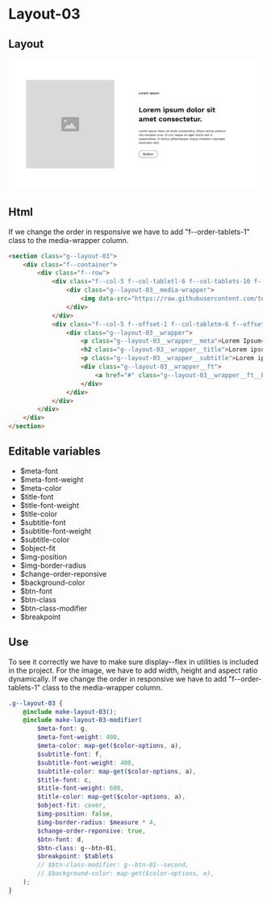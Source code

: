 # Layout-03

## Layout

![alt text][layout-03]

[layout-03]: /src/img/global-components/layout/layout-03.png

## Html
If we change the order in responsive we have to add "f--order-tablets-1" class to the media-wrapper column.

```html
<section class="g--layout-03">
    <div class="f--container">
        <div class="f--row">
            <div class="f--col-5 f--col-tabletl-6 f--col-tablets-10 f--offset-tablets-1 f--col-mobile-12 f--offset-mobile-0 display--flex">
                <div class="g--layout-03__media-wrapper">
                    <img data-src="https://raw.githubusercontent.com/team-thunderfoot/ui/main/src/img/global-components/img-placeholder.jpg" src="/src/img/global-components/placeholder.jpg" alt="alt text" class="g--layout-03__media-wrapper__media g--lazy-01 f--ar" width="1000" height="1000" style="aspect-ratio: 1000 / 1000">
                </div>
            </div>
            <div class="f--col-5 f--offset-1 f--col-tabletm-6 f--offset-tabletm-0 f--col-tablets-10 f--offset-tablets-1 f--col-mobile-12 f--offset-mobile-0 display--flex">
                <div class="g--layout-03__wrapper">
                    <p class="g--layout-03__wrapper__meta">Lorem Ipsum</p>
                    <h2 class="g--layout-03__wrapper__title">Lorem ipsum dolor sit amet consectetur.</h2>
                    <p class="g--layout-03__wrapper__subtitle">Lorem ipsum dolor sit amet consectetur. Etiam lectus pretium nisl volutpat urna. Id orci neque sit eget morbi sed in suspendisse. In lectus pellentesque neque molestie vulputate venenatis velit.</p>
                    <div class="g--layout-03__wrapper__ft">
                        <a href="#" class="g--layout-03__wrapper__ft__btn" target="_blank" rel="noopener noreferrer">Button</a>
                    </div>
                </div>
            </div>
        </div>
    </div>
</section>
```

## Editable variables

- $meta-font
- $meta-font-weight
- $meta-color
- $title-font
- $title-font-weight
- $title-color
- $subtitle-font
- $subtitle-font-weight
- $subtitle-color
- $object-fit
- $img-position
- $img-border-radius
- $change-order-reponsive
- $background-color
- $btn-font
- $btn-class
- $btn-class-modifier
- $breakpoint

## Use

To see it correctly we have to make sure display--flex in utilities is included in the project.
For the image, we have to add width, height and aspect ratio dynamically.
If we change the order in responsive we have to add "f--order-tablets-1" class to the media-wrapper column.

```scss
.g--layout-03 {
    @include make-layout-03();
    @include make-layout-03-modifier(
        $meta-font: g,
        $meta-font-weight: 400,
        $meta-color: map-get($color-options, a),
        $subtitle-font: f,
        $subtitle-font-weight: 400,
        $subtitle-color: map-get($color-options, a),
        $title-font: c,
        $title-font-weight: 600,
        $title-color: map-get($color-options, a),
        $object-fit: cover,
        $img-position: false,
        $img-border-radius: $measure * 4,
        $change-order-reponsive: true,
        $btn-font: d,
        $btn-class: g--btn-01,
        $breakpoint: $tablets
        // $btn-class-modifier: g--btn-01--second,
        // $background-color: map-get($color-options, e),
    );
}
```
